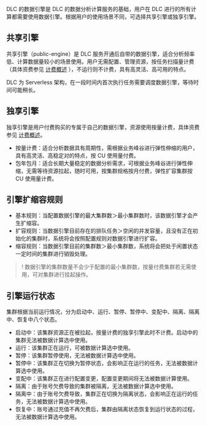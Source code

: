 ﻿DLC 的数据引擎是 DLC 的数据分析计算服务的基础，用户在 DLC 进行的所有计算都需要使用数据引擎。根据用户的使用场景不同，可选择共享引擎或独享引擎。
## 共享引擎
共享引擎（public-engine）是 DLC 服务开通后自带的数据引擎，适合分析频率低、计算数据量较小的场景使用。用户无需配置、管理资源，按任务扫描量计费（具体资费参见 [计费概述](https://cloud.tencent.com/document/product/1342/50371) ），不运行则不计费，具有高灵活、高可用的特点。

DLC 为 Serverless 架构，在一段时间内首次执行任务需要调度数据引擎，等待时间可能稍长。

## 独享引擎
独享引擎是用户付费购买的专属于自己的数据引擎，资源使用按量计费，具体资费参见 [计费概述](https://cloud.tencent.com/document/product/1342/50371)。
- 按量计费：适合分析数据具有周期性，需根据业务峰谷进行弹性伸缩的用户，具有高灵活、高稳定对的特点，按 CU 使用量付费。
- 包年包月：适合长期大量稳定的数据分析需求，可根据业务峰谷进行弹性伸缩，无需等待资源拉起，随时可用，按集群规格按月付费，弹性扩容集群按 CU 使用量计费。

## 引擎扩缩容规则
- 基本规则：当配置数据引擎的最大集群数＞最小集群数时，该数据引擎才会产生扩缩容。
- 扩容规则：当数据引擎目前存在的排队任务＞空闲的并发容量，且没有正在初始化的集群时，系统将会按照配置规则对数据引擎进行扩容。
- 缩容规则：当数据引擎目前的集群数＞最小集群数，系统将会把处于闲置状态一定时间的集群进行销毁处理。

>! 数据引擎的集群数量不会少于配置的最小集群数，按量付费集群若无需使用，可对集群进行挂起操作。

## 引擎运行状态
集群根据当前运行情况，分为启动中、运行、暂停、暂停中、变配中、隔离、隔离中、恢复中八个状态。
- 启动中：该集群资源正在被拉起，按量计费的独享引擎此时不计费。启动中的集群无法被数据计算选中使用。
- 运行：该集群正在运行，可被数据计算选中使用。
- 暂停：该集群暂停使用，无法被数据计算选中使用。
- 暂停中：该集群正在切换为暂停状态，会影响正在运行的任务，无法被数据计算选中使用。
- 变配中：该集群正在进行配置变更，配置变更期间将无法被数据计算使用。
- 隔离：由于账号欠费导致的集群被隔离，无法被数据计算选中使用。
- 隔离中：由于账号欠费导致，集群正在切换为隔离状态，会影响正在运行的任务，无法被数据计算选中使用。
- 恢复中：账号通过充值不再欠费后，集群由隔离状态恢复到运行状态的过程，无法被数据计算选中使用。

